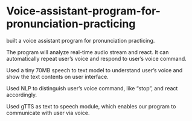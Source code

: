 # Voice-assistant-program-for-pronunciation-practicing

built a voice assistant program for pronunciation practicing.

The program will analyze real-time audio stream and react. It can automatically repeat user’s voice and respond to user’s voice command.

Used a tiny 70MB speech to text model to understand user’s voice and show the text contents on user interface.

Used NLP to distinguish user’s voice command, like “stop”, and react accordingly.

Used gTTS as text to speech module, which enables our program to communicate with user via voice.

